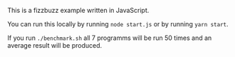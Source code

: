 This is a fizzbuzz example written in JavaScript.

You can run this locally by running `node start.js` or by running `yarn start`.

If you run `./benchmark.sh` all 7 programms will be run 50 times and an average result will be produced.
